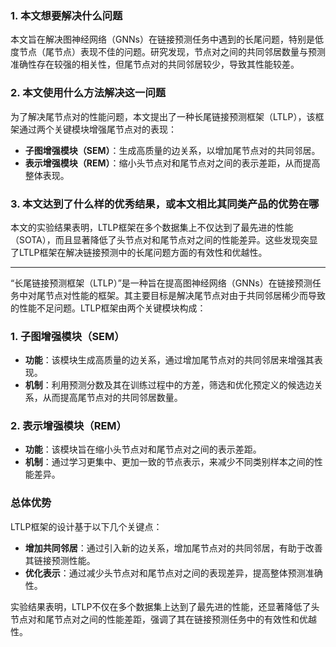 ### 1. 本文想要解决什么问题
本文旨在解决图神经网络（GNNs）在链接预测任务中遇到的长尾问题，特别是低度节点（尾节点）表现不佳的问题。研究发现，节点对之间的共同邻居数量与预测准确性存在较强的相关性，但尾节点对的共同邻居较少，导致其性能较差。

### 2. 本文使用什么方法解决这一问题
为了解决尾节点对的性能问题，本文提出了一种长尾链接预测框架（LTLP），该框架通过两个关键模块增强尾节点对的表现：  
- **子图增强模块（SEM）**：生成高质量的边关系，以增加尾节点对的共同邻居。
- **表示增强模块（REM）**：缩小头节点对和尾节点对之间的表示差距，从而提高整体表现。

### 3. 本文达到了什么样的优秀结果，或本文相比其同类产品的优势在哪
本文的实验结果表明，LTLP框架在多个数据集上不仅达到了最先进的性能（SOTA），而且显著降低了头节点对和尾节点对之间的性能差异。这些发现突显了LTLP框架在解决链接预测中的长尾问题方面的有效性和优越性。

---

“长尾链接预测框架（LTLP）”是一种旨在提高图神经网络（GNNs）在链接预测任务中对尾节点对性能的框架。其主要目标是解决尾节点对由于共同邻居稀少而导致的性能不足问题。LTLP框架由两个关键模块构成：

### 1. 子图增强模块（SEM）
- **功能**：该模块生成高质量的边关系，通过增加尾节点对的共同邻居来增强其表现。
- **机制**：利用预测分数及其在训练过程中的方差，筛选和优化预定义的候选边关系，从而提高尾节点对的共同邻居数量。

### 2. 表示增强模块（REM）
- **功能**：该模块旨在缩小头节点对和尾节点对之间的表示差距。
- **机制**：通过学习更集中、更加一致的节点表示，来减少不同类别样本之间的性能差异。

### 总体优势
LTLP框架的设计基于以下几个关键点：
- **增加共同邻居**：通过引入新的边关系，增加尾节点对的共同邻居，有助于改善其链接预测性能。
- **优化表示**：通过减少头节点对和尾节点对之间的表现差异，提高整体预测准确性。

实验结果表明，LTLP不仅在多个数据集上达到了最先进的性能，还显著降低了头节点对和尾节点对之间的性能差距，强调了其在链接预测任务中的有效性和优越性。